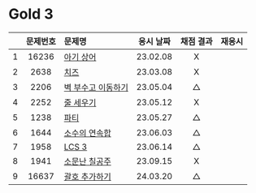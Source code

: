 # Gold 3

|     | 문제번호 | 문제명                          | 응시 날짜 | 채점 결과 | 재응시 |
| :-: | :------: | :------------------------------ | :-------: | :-------: | :----: |
|  1  |  16236   | [아기 상어](./16236.js)         | 23.02.08  |     X     |
|  2  |   2638   | [치즈](./2638.js)               | 23.03.08  |     X     |
|  3  |   2206   | [벽 부수고 이동하기](./2206.js) | 23.05.04  |     △     |
|  4  |   2252   | [줄 세우기](./2252.js)          | 23.05.12  |     X     |
|  5  |   1238   | [파티](./1238.js)               | 23.05.27  |     △     |
|  6  |   1644   | [소수의 연속합](./1644.js)      | 23.06.03  |     △     |
|  7  |   1958   | [LCS 3](./1958.js)              | 23.06.14  |     △     |
|  8  |   1941   | [소문난 칠공주](./1941.js)      | 23.09.15  |     X     |
|  9  |  16637   | [괄호 추가하기](./16637.js)     | 24.03.20  |     △     |
